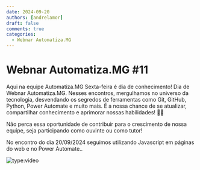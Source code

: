 ```yaml
---
date: 2024-09-20
authors: [andrelamor]
draft: false
comments: true
categories:
  - Webnar Automatiza.MG
---
```


# Webnar Automatiza.MG #11

Aqui na equipe Automatiza.MG Sexta-feira é dia de conhecimento!
Dia de Webnar Automatiza.MG.
Nesses encontros, mergulhamos no universo da tecnologia, desvendando os segredos de ferramentas como Git, GitHub, Python, Power Automate e muito mais.
É a nossa chance de se atualizar, compartilhar conhecimento e aprimorar nossas habilidades! :rocket::rocket:

<!-- more -->

Não perca essa oportunidade de contribuir para o crescimento de nossa equipe, seja participando como ouvinte ou como tutor!

No encontro do dia 20/09/2024 seguimos utilizando Javascript em páginas do web e no Power Automate..

![type:video](https://youtu.be/Ri-keDX16t0)
